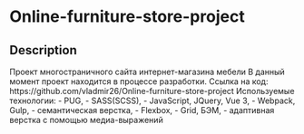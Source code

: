<h1>Online-furniture-store-project</h1>

<h2>Description</h2> 
Проект многостраничного сайта интернет-магазина мебели  
В данный момент проект находится в процессе разработки. 
Ссылка на код: https://github.com/vladmir26/Online-furniture-store-project
Используемые технологии: 
 - PUG, 
 - SASS(SCSS), 
 - JavaScript, JQuery, Vue 3,
 - Webpack, Gulp, 
 - семантическая верстка, 
 - Flexbox, 
 - Grid, БЭМ, 
 - адаптивная верстка с помощью медиа-выражений  
